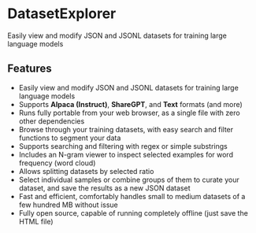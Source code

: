 # DatasetExplorer
Easily view and modify JSON and JSONL datasets for training large language models

## Features
- Easily view and modify JSON and JSONL datasets for training large language models
- Supports **Alpaca (Instruct)**, **ShareGPT**, and **Text** formats (and more)
- Runs fully portable from your web browser, as a single file with zero other dependencies
- Browse through your training datasets, with easy search and filter functions to segment your data
- Supports searching and filtering with regex or simple substrings
- Includes an N-gram viewer to inspect selected examples for word frequency (word cloud)
- Allows splitting datasets by selected ratio
- Select individual samples or combine groups of them to curate your dataset, and save the results as a new JSON dataset
- Fast and efficient, comfortably handles small to medium datasets of a few hundred MB without issue 
- Fully open source, capable of running completely offline (just save the HTML file)
